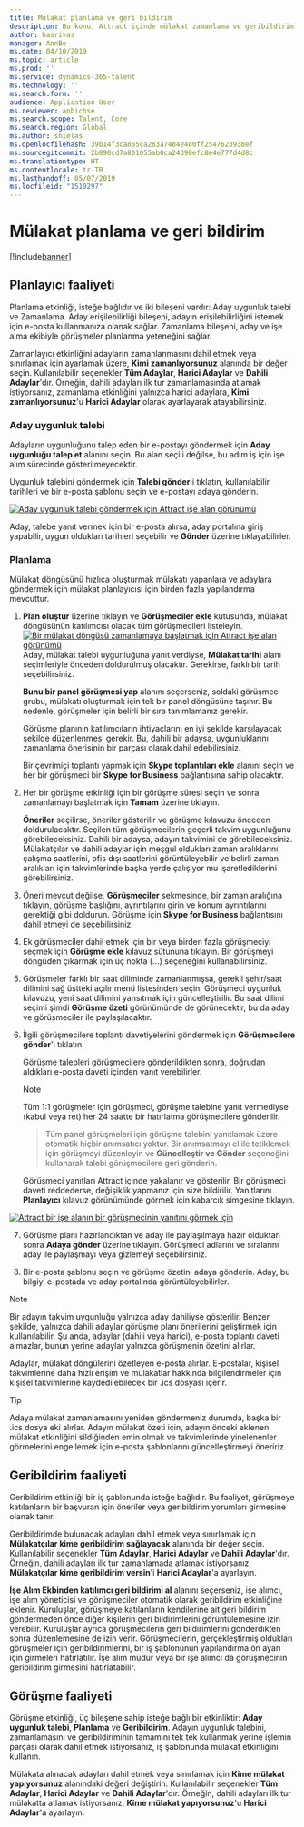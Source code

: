 ```yaml
---
title: Mülakat planlama ve geri bildirim
description: Bu konu, Attract içinde mülakat zamanlama ve geribildirim etkinlikleri hakkında bilgi sağlar.
author: hasrivas
manager: AnnBe
ms.date: 04/10/2019
ms.topic: article
ms.prod: ''
ms.service: dynamics-365-talent
ms.technology: ''
ms.search.form: ''
audience: Application User
ms.reviewer: anbichse
ms.search.scope: Talent, Core
ms.search.region: Global
ms.author: shielas
ms.openlocfilehash: 39b14f3ca855ca283a7484e480ff2547623938ef
ms.sourcegitcommit: 2b890cd7a801055ab0ca24398efc8e4e777d4d8c
ms.translationtype: HT
ms.contentlocale: tr-TR
ms.lasthandoff: 05/07/2019
ms.locfileid: "1519297"
---
```

# <a name="interview-scheduling-and-feedback"></a>Mülakat planlama ve geri bildirim

[!include[banner](../includes/banner.md)]

## <a name="scheduler-activity"></a>Planlayıcı faaliyeti

Planlama etkinliği, isteğe bağlıdır ve iki bileşeni vardır: Aday uygunluk talebi ve Zamanlama. Aday erişilebilirliği bileşeni, adayın erişilebilirliğini istemek için e-posta kullanmanıza olanak sağlar. Zamanlama bileşeni, aday ve işe alma ekibiyle görüşmeler planlanma yeteneğini sağlar.

Zamanlayıcı etkinliğini adayların zamanlanmasını dahil etmek veya sınırlamak için ayarlamak üzere, **Kimi zamanlıyorsunuz** alanında bir değer seçin. Kullanılabilir seçenekler **Tüm Adaylar**, **Harici Adaylar** ve **Dahili Adaylar**'dır. Örneğin, dahili adayları ilk tur zamanlamasında atlamak istiyorsanız, zamanlama etkinliğini yalnızca harici adaylara, **Kimi zamanlıyorsunuz**'u **Harici Adaylar** olarak ayarlayarak atayabilirsiniz.

### <a name="candidate-availability-request"></a>Aday uygunluk talebi

Adayların uygunluğunu talep eden bir e-postayı göndermek için **Aday uygunluğu talep et** alanını seçin. Bu alan seçili değilse, bu adım iş için işe alım sürecinde gösterilmeyecektir.

Uygunluk talebini göndermek için **Talebi gönder**'i tıklatın, kullanılabilir tarihleri ve bir e-posta şablonu seçin ve e-postayı adaya gönderin.

[![Aday uygunluk talebi göndermek için Attract işe alan görünümü](./media/scheduler-candidate-request.png)](./media/scheduler-candidate-request.png)

Aday, talebe yanıt vermek için bir e-posta alırsa, aday portalına giriş yapabilir, uygun oldukları tarihleri seçebilir ve **Gönder** üzerine tıklayabilirler.

### <a name="schedule"></a>Planlama
Mülakat döngüsünü hızlıca oluşturmak mülakatı yapanlara ve adaylara göndermek için mülakat planlayıcısı için birden fazla yapılandırma mevcuttur.

1. **Plan oluştur** üzerine tıklayın ve **Görüşmeciler ekle** kutusunda, mülakat döngüsünün katılımcısı olacak tüm görüşmecileri listeleyin.
[![Bir mülakat döngüsü zamanlamaya başlatmak için Attract işe alan görünümü](./media/schedule-start-over.png)](./media/schedule-start-over.png)   
    Aday, mülakat talebi uygunluğuna yanıt verdiyse, **Mülakat tarihi** alanı seçimleriyle önceden doldurulmuş olacaktır. Gerekirse, farklı bir tarih seçebilirsiniz.
    
    **Bunu bir panel görüşmesi yap** alanını seçerseniz, soldaki görüşmeci grubu, mülakatı oluşturmak için tek bir panel döngüsüne taşınır. Bu nedenle, görüşmeler için belirli bir sıra tanımlamanız gerekir.
    
    Görüşme planının katılımcıların ihtiyaçlarını en iyi şekilde karşılayacak şekilde düzenlenmesi gerekir. Bu, dahili bir adaysa, uygunluklarını zamanlama önerisinin bir parçası olarak dahil edebilirsiniz.
    
    Bir çevrimiçi toplantı yapmak için **Skype toplantıları ekle** alanını seçin ve her bir görüşmeci bir **Skype for Business** bağlantısına sahip olacaktır.

2. Her bir görüşme etkinliği için bir görüşme süresi seçin ve sonra zamanlamayı başlatmak için **Tamam** üzerine tıklayın.

    **Öneriler** seçilirse, öneriler gösterilir ve görüşme kılavuzu önceden doldurulacaktır. Seçilen tüm görüşmecilerin geçerli takvim uygunluğunu görebileceksiniz. Dahili bir adaysa, adayın takvimini de görebileceksiniz. Mülakatçılar ve dahili adaylar için meşgul oldukları zaman aralıklarını, çalışma saatlerini, ofis dışı saatlerini görüntüleyebilir ve belirli zaman aralıkları için takvimlerinde başka yerde çalışıyor mu işaretlediklerini görebilirsiniz. 

3. Öneri mevcut değilse, **Görüşmeciler** sekmesinde, bir zaman aralığına tıklayın, görüşme başlığını, ayrıntılarını girin ve konum ayrıntılarını gerektiği gibi doldurun. Görüşme için **Skype for Business** bağlantısını dahil etmeyi de seçebilirsiniz.

4. Ek görüşmeciler dahil etmek için bir veya birden fazla görüşmeciyi seçmek için **Görüşme ekle** kılavuz sütununa tıklayın. Bir görüşmeyi döngüden çıkarmak için üç nokta (...) seçeneğini kullanabilirsiniz.
    
5. Görüşmeler farklı bir saat diliminde zamanlanmışsa, gerekli şehir/saat dilimini sağ üstteki açılır menü listesinden seçin. Görüşmeci uygunluk kılavuzu, yeni saat dilimini yansıtmak için güncelleştirilir. Bu saat dilimi seçimi şimdi **Görüşme özeti** görünümünde de görünecektir, bu da aday ve görüşmeciler ile paylaşılacaktır. 

6. İlgili görüşmecilere toplantı davetiyelerini göndermek için **Görüşmecilere gönder**'i tıklatın.

    Görüşme talepleri görüşmecilere gönderildikten sonra, doğrudan aldıkları e-posta daveti içinden yanıt verebilirler.

    >[!NOTE]
    > Tüm 1:1 görüşmeler için görüşmeci, görüşme talebine yanıt vermediyse (kabul veya ret) her 24 saatte bir hatırlatma görüşmecilere gönderilir.

    > Tüm panel görüşmeleri için görüşme talebini yanıtlamak üzere otomatik hiçbir anımsatıcı yoktur. Bir anımsatmayı el ile tetiklemek için görüşmeyi düzenleyin ve **Güncelleştir ve Gönder** seçeneğini kullanarak talebi görüşmecilere geri gönderin.

    Görüşmeci yanıtları Attract içinde yakalanır ve gösterilir. Bir görüşmeci daveti reddederse, değişiklik yapmanız için size bildirilir. Yanıtlarını **Planlayıcı** kılavuz görünümünde görmek için kabarcık simgesine tıklayın.

[![Attract bir işe alanın bir görüşmecinin yanıtını görmek için](./media/schedule-interviewer-response2.png)](./media/schedule-interviewer-response2.png)

7. Görüşme planı hazırlandıktan ve aday ile paylaşılmaya hazır olduktan sonra **Adaya gönder** üzerine tıklayın. Görüşmeci adlarını ve sıralarını aday ile paylaşmayı veya gizlemeyi seçebilirsiniz.

8. Bir e-posta şablonu seçin ve görüşme özetini adaya gönderin. Aday, bu bilgiyi e-postada ve aday portalında görüntüleyebilirler.
    
>[!NOTE] 
> Bir adayın takvim uygunluğu yalnızca aday dahiliyse gösterilir. Benzer şekilde, yalnızca dahili adaylar görüşme planı önerilerini geliştirmek için kullanılabilir. Şu anda, adaylar (dahili veya harici), e-posta toplantı daveti almazlar, bunun yerine adaylar yalnızca görüşmenin özetini alırlar.

Adaylar, mülakat döngülerini özetleyen e-posta alırlar. E-postalar, kişisel takvimlerine daha hızlı erişim ve mülakatlar hakkında bilgilendirmeler için kişisel takvimlerine kaydedilebilecek bir .ics dosyası içerir.

>[!TIP] 
> Adaya mülakat zamanlamasını yeniden göndermeniz durumda, başka bir .ics dosya eki alırlar. Adayın mülakat özeti için, adayın önceki eklenen mülakat etkinliğini sildiğinden emin olmak ve takvimlerinde yinelenenler görmelerini engellemek için e-posta şablonlarını güncelleştirmeyi öneririz. 

## <a name="feedback-activity"></a>Geribildirim faaliyeti

Geribildirim etkinliği bir iş şablonunda isteğe bağlıdır. Bu faaliyet, görüşmeye katılanların bir başvuran için öneriler veya geribildirim yorumları girmesine olanak tanır. 

Geribildirimde bulunacak adayları dahil etmek veya sınırlamak için **Mülakatçılar kime geribildirim sağlayacak** alanında bir değer seçin.  Kullanılabilir seçenekler **Tüm Adaylar**, **Harici Adaylar** ve **Dahili Adaylar**'dır. Örneğin, dahili adayları ilk tur zamanlamada atlamak istiyorsanız, **Mülakatçılar kime geribildirim versin**'i **Harici Adaylar**'a ayarlayın.

**İşe Alım Ekbinden katılımcı geri bildirimi al** alanını seçerseniz, işe alımcı, işe alım yöneticisi ve görüşmeciler otomatik olarak geribildirim etkinliğine eklenir. Kuruluşlar, görüşmeye katılanların kendilerine ait geri bildirim göndermeden önce diğer kişilerin geri bildirimlerini görüntülemesine izin verebilir. Kuruluşlar ayrıca görüşmecilerin geri bildirimlerini gönderdikten sonra düzenlemesine de izin verir. Görüşmecilerin, gerçekleştirmiş oldukları görüşmeler için geribildirimlerini, bir iş şablonunun yapılandırma ön ayarı için girmeleri hatırlatılır. İşe alım müdür veya bir işe alımcı da görüşmecinin geribildirim girmesini hatırlatabilir.

## <a name="interview-activity"></a>Görüşme faaliyeti

Görüşme etkinliği, üç bileşene sahip isteğe bağlı bir etkinliktir: **Aday uygunluk talebi**, **Planlama** ve **Geribildirim**. Adayın uygunluk talebini, zamanlamasını ve geribildiriminin tamamını tek tek kullanmak yerine işlemin parçası olarak dahil etmek istiyorsanız, iş şablonunda mülakat etkinliğini kullanın.

Mülakata alınacak adayları dahil etmek veya sınırlamak için **Kime mülakat yapıyorsunuz** alanındaki değeri değiştirin. Kullanılabilir seçenekler **Tüm Adaylar**, **Harici Adaylar** ve **Dahili Adaylar**'dır. Örneğin, dahili adayları ilk tur mülakatta atlamak istiyorsanız, **Kime mülakat yapıyorsunuz**'u **Harici Adaylar**'a ayarlayın.
